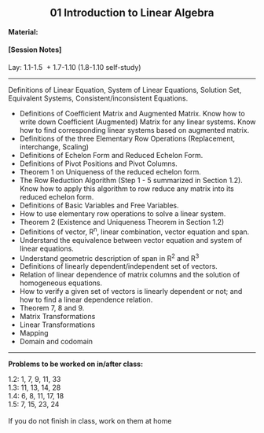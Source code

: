 <h2 align="center">01 Introduction to Linear Algebra</h2>

<p><strong>Material:</strong></p>

#### [Session Notes]

<p>Lay:&nbsp;1.1-1.5 &nbsp;+ 1.7-1.10 (1.8-1.10 self-study) &nbsp;</p>

<hr />
<p>​​Definitions of Linear Equation, System of Linear Equations, Solution Set, Equivalent Systems, Consistent/inconsistent Equations.</p>

<ul>
	<li>Definitions of Coefficient Matrix and Augmented Matrix. Know how to write down Coefficient (Augmented) Matrix for any linear systems. Know how to find corresponding linear systems based on augmented matrix.</li>
	<li>Definitions of the three Elementary Row Operations (Replacement, interchange, Scaling)</li>
	<li>Definitions of Echelon Form and Reduced Echelon Form.</li>
	<li>Definitions of Pivot Positions and Pivot Columns.</li>
	<li>Theorem 1 on Uniqueness of the reduced echelon form.</li>
	<li>The Row Reduction Algorithm (Step 1 - 5 summarized in Section 1.2). Know how to apply this algorithm to row reduce any matrix into its reduced echelon form.</li>
	<li>Definitions of Basic Variables and Free Variables.</li>
	<li>How to use elementary row operations to solve a linear system.</li>
	<li>Theorem 2 (Existence and Uniqueness Theorem in Section 1.2)</li>
	<li>Definitions of vector, R<sup>n</sup>, linear combination, vector equation and span.</li>
	<li>Understand the equivalence between vector equation and system of linear equations.</li>
	<li>Understand geometric description of span in R<sup>2</sup> and R<sup>3</sup></li>
	<li>Definitions of linearly dependent/independent set of vectors.</li>
	<li>Relation of linear dependence of matrix columns and the solution of homogeneous equations.</li>
	<li>How to verify a given set of vectors is linearly dependent or not; and how to find a linear dependence relation.</li>
	<li>Theorem 7, 8 and 9.</li>
	<li>Matrix Transformations</li>
	<li>Linear Transformations</li>
	<li>Mapping</li>
	<li>Domain and codomain</li>
</ul>

<hr />
<p><strong>Problems to be worked on in/after&nbsp;class:</strong></p>

<p>1.2: 1, 7, 9, 11, 33 &nbsp;&nbsp;<br />
1.3: 11, 13, 14, 28 &nbsp;&nbsp;&nbsp;&nbsp;<br />
1.4: 6, 8, 11, 17, 18​ &nbsp;&nbsp;<br />
1.5: 7, 15, 23, 24&nbsp;<br />
&nbsp;<br />
If you do not finish in class, work on them at home</p>
